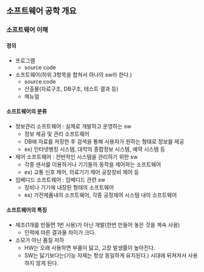 ## 소프트웨어 공학 개요

### 소프트웨어 이해 

#### 정의 

- 프로그램
  - source code
- 소프트웨어(하위 3항목을 합쳐서 하나의 sw라 한다.)
  - source code
  - 산출물(자료구조, DB구조, 테스트 결과 등)
  - 메뉴얼

#### 소프트웨어의 분류

- 정보관리 소프트웨어 : 실제로 개발하고 운영하는 sw
  - 정보 제공 및 관리 소프트웨어
  - DB에 자료를 저장한 후 검색을 통해 사용자가 원하는 형태로 정보를 제공
  - ex) 인터넷뱅킹 시스템, 대학의 종합정보 시스템, 예약 시스템 등
- 제어 소프트웨어 : 전반적인 시스템을 관리하기 위한 sw
  - 각종 센서를 이용하거나 기기들의 동작을 제어하는 소프트웨어
  - ex) 교통 신호 제어, 의료기기 제어 공장장비 제어 등
- 임베디드 소프트웨어 : 임베디드 관련 sw
  - 장비나 기기에 내장된 형태의 소프트웨어
  - ex) 가전제품내의 소프트웨어, 각종 공정제어 시스템 내의 소프트웨어

#### 소프트웨어의 특징

- 제조(1개를 만들면 1번 사용)가 아닌 개발(한번 만들어 놓은 것을 계속 사용)
  - 인력에 따른 결과물 차이가 크다.
- 소모가 아닌 품질 저하
  - HW는 오래 사용하면 부품이 닳고, 고장 발생률이 높아진다. 
  - SW는 닳기보다는(기능 자체는 항상 동일하게 유지된다.) 시대에 뒤쳐져서 사용하지 않게 된다.
